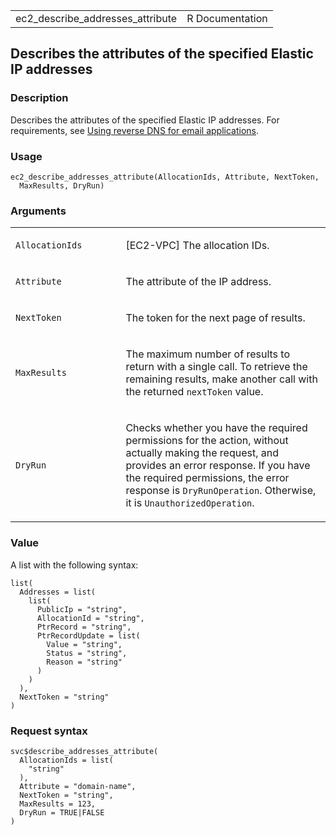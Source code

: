 <table style="width: 100%;">
<tbody>
<tr class="odd">
<td>ec2_describe_addresses_attribute</td>
<td style="text-align: right;">R Documentation</td>
</tr>
</tbody>
</table>

## Describes the attributes of the specified Elastic IP addresses

### Description

Describes the attributes of the specified Elastic IP addresses. For
requirements, see [Using reverse DNS for email
applications](https://docs.aws.amazon.com/AWSEC2/latest/UserGuide/elastic-ip-addresses-eip.html#Using_Elastic_Addressing_Reverse_DNS).

### Usage

    ec2_describe_addresses_attribute(AllocationIds, Attribute, NextToken,
      MaxResults, DryRun)

### Arguments

<table>
<colgroup>
<col style="width: 35%" />
<col style="width: 65%" />
</colgroup>
<tbody>
<tr class="odd">
<td><code
id="ec2_describe_addresses_attribute_:_AllocationIds">AllocationIds</code></td>
<td><p>[EC2-VPC] The allocation IDs.</p></td>
</tr>
<tr class="even">
<td><code
id="ec2_describe_addresses_attribute_:_Attribute">Attribute</code></td>
<td><p>The attribute of the IP address.</p></td>
</tr>
<tr class="odd">
<td><code
id="ec2_describe_addresses_attribute_:_NextToken">NextToken</code></td>
<td><p>The token for the next page of results.</p></td>
</tr>
<tr class="even">
<td><code
id="ec2_describe_addresses_attribute_:_MaxResults">MaxResults</code></td>
<td><p>The maximum number of results to return with a single call. To
retrieve the remaining results, make another call with the returned
<code>nextToken</code> value.</p></td>
</tr>
<tr class="odd">
<td><code
id="ec2_describe_addresses_attribute_:_DryRun">DryRun</code></td>
<td><p>Checks whether you have the required permissions for the action,
without actually making the request, and provides an error response. If
you have the required permissions, the error response is
<code>DryRunOperation</code>. Otherwise, it is
<code>UnauthorizedOperation</code>.</p></td>
</tr>
</tbody>
</table>

### Value

A list with the following syntax:

    list(
      Addresses = list(
        list(
          PublicIp = "string",
          AllocationId = "string",
          PtrRecord = "string",
          PtrRecordUpdate = list(
            Value = "string",
            Status = "string",
            Reason = "string"
          )
        )
      ),
      NextToken = "string"
    )

### Request syntax

    svc$describe_addresses_attribute(
      AllocationIds = list(
        "string"
      ),
      Attribute = "domain-name",
      NextToken = "string",
      MaxResults = 123,
      DryRun = TRUE|FALSE
    )
